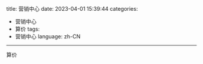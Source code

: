 title: 营销中心
date: 2023-04-01 15:39:44
categories:
- 营销中心
- 算价
tags:
- 营销中心
language: zh-CN
---
算价
<!-- more -->